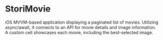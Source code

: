 # StoriMovie
iOS MVVM-based application displaying a paginated list of movies. Utilizing async/await, it connects to an API for movie details and image information. A custom cell showcases each movie, including the best-selected image.
